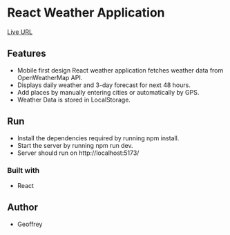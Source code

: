 # React Weather Application

[Live URL](https://acgeoffrey.github.io/react-weather/)

## Features

- Mobile first design React weather application fetches weather data from OpenWeatherMap API.
- Displays daily weather and 3-day forecast for next 48 hours.
- Add places by manually entering cities or automatically by GPS.
- Weather Data is stored in LocalStorage.

## Run

- Install the dependencies required by running npm install.
- Start the server by running npm run dev.
- Server should run on http://localhost:5173/

### Built with

- React

## Author

- Geoffrey
